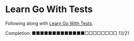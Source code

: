 # Learn Go With Tests

Following along with [Learn Go With Tests](https://quii.gitbook.io/learn-go-with-tests).

Completion: ■■■■■■■■■■■■■□□□□□□□□ 13/21
